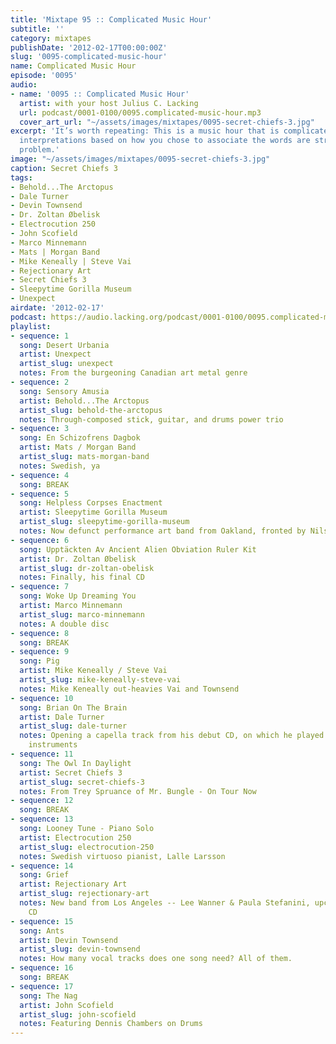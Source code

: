 ```yaml
---
title: 'Mixtape 95 :: Complicated Music Hour'
subtitle: ''
category: mixtapes
publishDate: '2012-02-17T00:00:00Z'
slug: '0095-complicated-music-hour'
name: Complicated Music Hour
episode: '0095'
audio:
- name: '0095 :: Complicated Music Hour'
  artist: with your host Julius C. Lacking
  url: podcast/0001-0100/0095.complicated-music-hour.mp3
  cover_art_url: "~/assets/images/mixtapes/0095-secret-chiefs-3.jpg"
excerpt: 'It’s worth repeating: This is a music hour that is complicated. Any other
  interpretations based on how you chose to associate the words are strictly your
  problem.'
image: "~/assets/images/mixtapes/0095-secret-chiefs-3.jpg"
caption: Secret Chiefs 3
tags:
- Behold...The Arctopus
- Dale Turner
- Devin Townsend
- Dr. Zoltan Øbelisk
- Electrocution 250
- John Scofield
- Marco Minnemann
- Mats | Morgan Band
- Mike Keneally | Steve Vai
- Rejectionary Art
- Secret Chiefs 3
- Sleepytime Gorilla Museum
- Unexpect
airdate: '2012-02-17'
podcast: https://audio.lacking.org/podcast/0001-0100/0095.complicated-music-hour.mp3
playlist:
- sequence: 1
  song: Desert Urbania
  artist: Unexpect
  artist_slug: unexpect
  notes: From the burgeoning Canadian art metal genre
- sequence: 2
  song: Sensory Amusia
  artist: Behold...The Arctopus
  artist_slug: behold-the-arctopus
  notes: Through-composed stick, guitar, and drums power trio
- sequence: 3
  song: En Schizofrens Dagbok
  artist: Mats / Morgan Band
  artist_slug: mats-morgan-band
  notes: Swedish, ya
- sequence: 4
  song: BREAK
- sequence: 5
  song: Helpless Corpses Enactment
  artist: Sleepytime Gorilla Museum
  artist_slug: sleepytime-gorilla-museum
  notes: Now defunct performance art band from Oakland, fronted by Nils Frykdahl
- sequence: 6
  song: Upptäckten Av Ancient Alien Obviation Ruler Kit
  artist: Dr. Zoltan Øbelisk
  artist_slug: dr-zoltan-obelisk
  notes: Finally, his final CD
- sequence: 7
  song: Woke Up Dreaming You
  artist: Marco Minnemann
  artist_slug: marco-minnemann
  notes: A double disc
- sequence: 8
  song: BREAK
- sequence: 9
  song: Pig
  artist: Mike Keneally / Steve Vai
  artist_slug: mike-keneally-steve-vai
  notes: Mike Keneally out-heavies Vai and Townsend
- sequence: 10
  song: Brian On The Brain
  artist: Dale Turner
  artist_slug: dale-turner
  notes: Opening a capella track from his debut CD, on which he played ALL of the
    instruments
- sequence: 11
  song: The Owl In Daylight
  artist: Secret Chiefs 3
  artist_slug: secret-chiefs-3
  notes: From Trey Spruance of Mr. Bungle - On Tour Now
- sequence: 12
  song: BREAK
- sequence: 13
  song: Looney Tune - Piano Solo
  artist: Electrocution 250
  artist_slug: electrocution-250
  notes: Swedish virtuoso pianist, Lalle Larsson
- sequence: 14
  song: Grief
  artist: Rejectionary Art
  artist_slug: rejectionary-art
  notes: New band from Los Angeles -- Lee Wanner & Paula Stefanini, upcoming debut
    CD
- sequence: 15
  song: Ants
  artist: Devin Townsend
  artist_slug: devin-townsend
  notes: How many vocal tracks does one song need? All of them.
- sequence: 16
  song: BREAK
- sequence: 17
  song: The Nag
  artist: John Scofield
  artist_slug: john-scofield
  notes: Featuring Dennis Chambers on Drums
---
```


